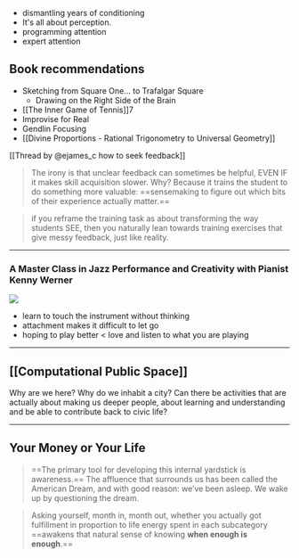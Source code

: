 
- dismantling years of conditioning
- It's all about perception.
- programming attention
- expert attention
## Book recommendations

- Sketching from Square One... to Trafalgar Square
	- Drawing on the Right Side of the Brain
- [[The Inner Game of Tennis]]7
- Improvise for Real
- Gendlin Focusing
- [[Divine Proportions - Rational Trigonometry to Universal Geometry]]

[[Thread by @ejames_c how to seek feedback]]

> The irony is that unclear feedback can sometimes be helpful, EVEN IF it makes skill acquisition slower. Why? Because it trains the student to do something more valuable: ==sensemaking to figure out which bits of their experience actually matter.==

>  if you reframe the training task as about transforming the way students SEE, then you naturally lean towards training exercises that give messy feedback, just like reality.

---
### A Master Class in Jazz Performance and Creativity with Pianist Kenny Werner

![](https://youtu.be/Un3p614XExc?si=SrjsgA1PJsEqDSgr)

- learn to touch the instrument without thinking
- attachment makes it difficult to let go
- hoping to play better < love and listen to what you are playing

---
## [[Computational Public Space]]

Why are we here? Why do we inhabit a city? Can there be activities that are actually about making us deeper people, about learning and understanding and be able to contribute back to civic life?

---

## Your Money or Your Life

> ==The primary tool for developing this internal yardstick is awareness.== The affluence that surrounds us has been called the American Dream, and with good reason: we’ve been asleep. We wake up by questioning the dream. 

> Asking yourself, month in, month out, whether you actually got fulfillment in proportion to life energy spent in each subcategory ==awakens that natural sense of knowing __when enough is enough__.==
